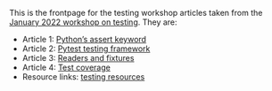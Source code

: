This is the frontpage for the testing workshop articles taken from the [January 2022 workshop on testing](https://drive.google.com/file/d/1DaMrRz-rLRQ6-_y0J8O3GRpVPCn0rgYs/view).  They are:  
* Article 1: [Python’s assert keyword](./Pythons-assert-keyword.md) 
* Article 2: [Pytest testing framework](./Pytest-testing-frameworks)  
* Article 3: [Readers and fixtures](./Readers-and-fixtures)  
* Article 4: [Test coverage](./Test-coverage)  
* Resource links: [testing resources](./Testing-Resources.md)  